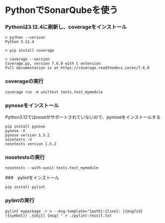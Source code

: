# PythonでSonarQubeを使う

### Pythonは3.12.4に刷新し、coverageをインストール
```
> python --version
Python 3.12.4

> pip install coverage

> coverage --version
Coverage.py, version 7.6.0 with C extension
Full documentation is at https://coverage.readthedocs.io/en/7.6.0
```

### coverageの実行
```
coverage run -m unittest tests.test_mymodule
```

### pynoseをインストール
Python3.12ではnoseがサポートされていないので、pynoseをインストールする
```
pip install pynose
pynose -V
pynose version 1.5.2
nosetests -V
nosetests version 1.5.2
```

### nosetestsの実行
```
nosetests --with-xunit tests.test_mymodule
```

###　pylintをインストール
```
pip install pylint
```

### pylintの実行
```
pylint mypackage -r n --msg-template="{path}:{line}: [{msg?id}({symbol}) ,{obj}] {msg} " > ./pylint-result.txt
```
